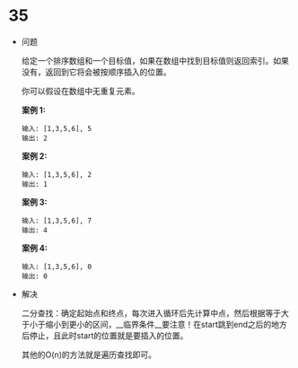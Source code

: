 # 35

* 问题

  给定一个排序数组和一个目标值，如果在数组中找到目标值则返回索引。如果没有，返回到它将会被按顺序插入的位置。

  你可以假设在数组中无重复元素。

   

  **案例 1:**

  ```
  输入: [1,3,5,6], 5
  输出: 2

  ```

   

  **案例 2:**

  ```
  输入: [1,3,5,6], 2
  输出: 1

  ```

   

  **案例 3:**

  ```
  输入: [1,3,5,6], 7
  输出: 4

  ```

   

  **案例 4:**

  ```
  输入: [1,3,5,6], 0
  输出: 0
  ```

* 解决

  二分查找：确定起始点和终点，每次进入循环后先计算中点，然后根据等于大于小于缩小到更小的区间，__临界条件__要注意！在start跳到end之后的地方后停止，且此时start的位置就是要插入的位置。

  其他的O(n)的方法就是遍历查找即可。